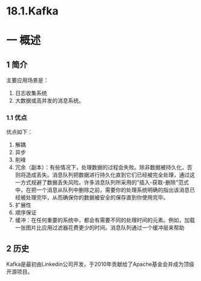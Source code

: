 # 18.1.Kafka

# 一 概述
## 1 简介
主要应用场景是：
1. 日志收集系统
2. 大数据或高并发的消息系统。

### 1.1 优点
优点如下：
1. 解耦
2. 异步
2. 削峰
3. 冗余（副本）：有些情况下，处理数据的过程会失败。除非数据被持久化，否则将造成丢失。消息队列把数据进行持久化直到它们已经被完全处理，通过这一方式规避了数据丢失风险。许多消息队列所采用的"插入-获取-删除"范式中，在把一个消息从队列中删除之前，需要你的处理系统明确的指出该消息已经被处理完毕，从而确保你的数据被安全的保存直到你使用完毕。
4. 扩展性
5. 顺序保证
6. 缓冲：在任何重要的系统中，都会有需要不同的处理时间的元素。例如，加载一张图片比应用过滤器花费更少的时间。消息队列通过一个缓冲层来帮助

## 2 历史
Kafka是最初由Linkedin公司开发，于2010年贡献给了Apache基金会并成为顶级开源项目。